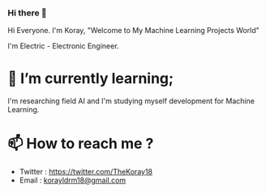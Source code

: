 ### Hi there 👋

<!--
**TheKoray18/TheKoray18** is a ✨ _special_ ✨ repository because its `README.md` (this file) appears on your GitHub profile.

Here are some ideas to get you started:

- 🔭 I’m currently working on ...
- 🌱 I’m currently learning ..
- 👯 I’m looking to collaborate on ...
- 🤔 I’m looking for help with ...
- 💬 Ask me about ...
- 📫 How to reach me: ...
- 😄 Pronouns: ...
- ⚡ Fun fact: ...
--> Hi Everyone. I'm Koray, "Welcome to My Machine Learning Projects World"
I'm Electric - Electronic Engineer.
# 🌱 I’m currently learning; 
I'm researching field AI and I'm studying myself development for Machine Learning.


# 📫 How to reach me ?

- Twitter : https://twitter.com/TheKoray18
- Email : korayldrm18@gmail.com
